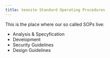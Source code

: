 ```yaml
---
title: teonite Standard Operating Procedures
---
```


This is the place where our so called SOPs live:

- Analysis & Specyfication
- Development
- Security Guidelines
- Design Guidelines